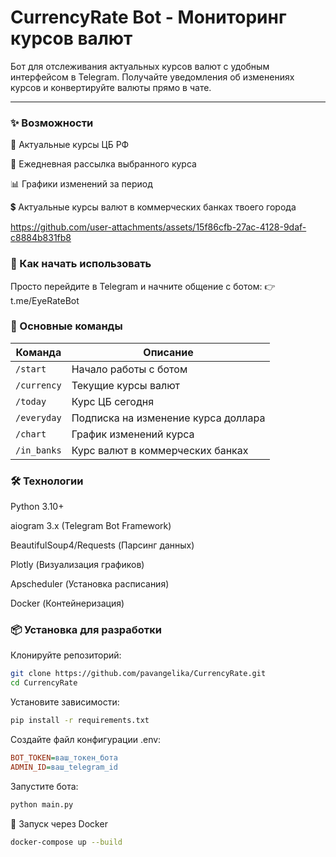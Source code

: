 # CurrencyRate Bot - Мониторинг курсов валют
Бот для отслеживания актуальных курсов валют с удобным интерфейсом в Telegram. Получайте уведомления об изменениях курсов и конвертируйте валюты прямо в чате.
<hr>

### ✨ Возможности

🔔 Актуальные курсы ЦБ РФ

📩 Ежедневная рассылка выбранного курса

📊 Графики изменений за период

💲 Актуальные курсы валют в коммерческих банках твоего города

https://github.com/user-attachments/assets/15f86cfb-27ac-4128-9daf-c8884b831fb8

### 🚀 Как начать использовать
Просто перейдите в Telegram и начните общение с ботом:
👉 t.me/EyeRateBot

### 📌 Основные команды

| Команда       | Описание                            |
|---------------|-------------------------------------|
| `/start`      | Начало работы с ботом               |
| `/currency`   | Текущие курсы валют                 |
| `/today`      | Курс ЦБ сегодня                     |
| `/everyday`   | Подписка на изменение курса доллара |
| `/chart`      | График изменений курса              |
| `/in_banks`   | Курс валют в коммерческих банках    |

### 🛠 Технологии
Python 3.10+

aiogram 3.x (Telegram Bot Framework)

BeautifulSoup4/Requests (Парсинг данных)

Plotly (Визуализация графиков)

Apscheduler (Установка расписания)

Docker (Контейнеризация)

### 📦 Установка для разработки
Клонируйте репозиторий:

```bash
git clone https://github.com/pavangelika/CurrencyRate.git
cd CurrencyRate
```
Установите зависимости:
```bash
pip install -r requirements.txt
```
Создайте файл конфигурации .env:

```ini
BOT_TOKEN=ваш_токен_бота
ADMIN_ID=ваш_telegram_id
```
Запустите бота:
```bash
python main.py
```
🐳 Запуск через Docker
```bash
docker-compose up --build
```

